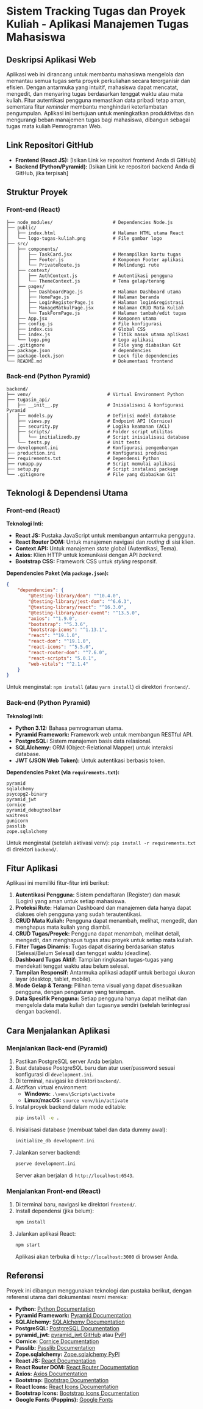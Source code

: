 # Sistem Tracking Tugas dan Proyek Kuliah - Aplikasi Manajemen Tugas Mahasiswa

## Deskripsi Aplikasi Web

Aplikasi web ini dirancang untuk membantu mahasiswa mengelola dan memantau semua tugas serta proyek perkuliahan secara terorganisir dan efisien. Dengan antarmuka yang intuitif, mahasiswa dapat mencatat, mengedit, dan menyaring tugas berdasarkan tenggat waktu atau mata kuliah. Fitur autentikasi pengguna memastikan data pribadi tetap aman, sementara fitur *reminder* membantu menghindari keterlambatan pengumpulan. Aplikasi ini bertujuan untuk meningkatkan produktivitas dan mengurangi beban manajemen tugas bagi mahasiswa, dibangun sebagai tugas mata kuliah Pemrograman Web.

## Link Repositori GitHub

- **Frontend (React JS):** [Isikan Link ke repositori frontend Anda di GitHub]
- **Backend (Python/Pyramid):** [Isikan Link ke repositori backend Anda di GitHub, jika terpisah]

## Struktur Proyek

### Front-end (React)

```plaintext
├── node_modules/                      # Dependencies Node.js
├── public/                            
│   ├── index.html                     # Halaman HTML utama React
│   └── logo-tugas-kuliah.png          # File gambar logo
├── src/                               
│   ├── components/                    
│   │   ├── TaskCard.jsx               # Menampilkan kartu tugas
│   │   ├── Footer.js                  # Komponen Footer aplikasi
│   │   └── PrivateRoute.js            # Melindungi rute
│   ├── context/                        
│   │   ├── AuthContext.js             # Autentikasi pengguna
│   │   └── ThemeContext.js            # Tema gelap/terang
│   ├── pages/                          
│   │   ├── DashboardPage.js           # Halaman Dashboard utama
│   │   ├── HomePage.js                # Halaman beranda 
│   │   ├── LoginRegisterPage.js       # Halaman login&registrasi
│   │   ├── ManageMatkulPage.jsx       # Halaman CRUD Mata Kuliah
│   │   └── TaskFormPage.js            # Halaman tambah/edit tugas
│   ├── App.jsx                        # Komponen utama 
│   ├── config.js                      # File konfigurasi 
│   ├── index.css                      # Global CSS 
│   ├── index.js                       # Titik masuk utama aplikasi
│   └── logo.png                       # Logo aplikasi
├── .gitignore                         # File yang diabaikan Git
├── package.json                       # dependencies
├── package-lock.json                  # Lock file dependencies
└── README.md                          # Dokumentasi frontend
```

### Back-end (Python Pyramid)

```plaintext
backend/
├── venv/                            # Virtual Environment Python
├── tugasin_api/                     
│   ├── __init__.py                  # Inisialisasi & konfigurasi Pyramid
│   ├── models.py                    # Definisi model database
│   ├── views.py                     # Endpoint API (Cornice)
│   ├── security.py                  # Logika keamanan (ACL)
│   ├── scripts/                     # Folder script utilitas
│   │   └── initializedb.py          # Script inisialisasi database
│   └── tests.py                     # Unit tests
├── development.ini                  # Konfigurasi pengembangan
├── production.ini                   # Konfigurasi produksi
├── requirements.txt                 # Dependensi Python
├── runapp.py                        # Script memulai aplikasi
├── setup.py                         # Script instalasi package
└── .gitignore                       # File yang diabaikan Git
```

## Teknologi & Dependensi Utama

### Front-end (React)

**Teknologi Inti:**
- **React JS:** Pustaka JavaScript untuk membangun antarmuka pengguna.
- **React Router DOM:** Untuk manajemen navigasi dan *routing* di sisi klien.
- **Context API:** Untuk manajemen *state* global (Autentikasi, Tema).
- **Axios:** Klien HTTP untuk komunikasi dengan API *backend*.
- **Bootstrap CSS:** Framework CSS untuk *styling* responsif.

**Dependencies Paket (via `package.json`):**
```json
{
    "dependencies": {
        "@testing-library/dom": "^10.4.0",
        "@testing-library/jest-dom": "^6.6.3",
        "@testing-library/react": "^16.3.0",
        "@testing-library/user-event": "^13.5.0",
        "axios": "^1.9.0",
        "bootstrap": "^5.3.6",
        "bootstrap-icons": "^1.13.1",
        "react": "^19.1.0",
        "react-dom": "^19.1.0",
        "react-icons": "^5.5.0",
        "react-router-dom": "^7.6.0",
        "react-scripts": "5.0.1",
        "web-vitals": "^2.1.4"
    }
}
```
Untuk menginstal: `npm install` (atau `yarn install`) di direktori `frontend/`.

### Back-end (Python Pyramid)

**Teknologi Inti:**
- **Python 3.12:** Bahasa pemrograman utama.
- **Pyramid Framework:** Framework web untuk membangun RESTful API.
- **PostgreSQL:** Sistem manajemen basis data relasional.
- **SQLAlchemy:** ORM (Object-Relational Mapper) untuk interaksi database.
- **JWT (JSON Web Token):** Untuk autentikasi berbasis token.

**Dependencies Paket (via `requirements.txt`):**
```
pyramid
sqlalchemy
psycopg2-binary
pyramid_jwt
cornice
pyramid_debugtoolbar
waitress
gunicorn
passlib
zope.sqlalchemy
```
Untuk menginstal (setelah aktivasi venv): `pip install -r requirements.txt` di direktori `backend/`.

## Fitur Aplikasi

Aplikasi ini memiliki fitur-fitur inti berikut:

1. **Autentikasi Pengguna:** Sistem pendaftaran (Register) dan masuk (Login) yang aman untuk setiap mahasiswa.
2. **Proteksi Rute:** Halaman Dashboard dan manajemen data hanya dapat diakses oleh pengguna yang sudah terautentikasi.
3. **CRUD Mata Kuliah:** Pengguna dapat menambah, melihat, mengedit, dan menghapus mata kuliah yang diambil.
4. **CRUD Tugas/Proyek:** Pengguna dapat menambah, melihat detail, mengedit, dan menghapus tugas atau proyek untuk setiap mata kuliah.
5. **Filter Tugas Dinamis:** Tugas dapat disaring berdasarkan status (Selesai/Belum Selesai) dan tenggat waktu (deadline).
6. **Dashboard Tugas Aktif:** Tampilan ringkasan tugas-tugas yang mendekati tenggat waktu atau belum selesai.
7. **Tampilan Responsif:** Antarmuka aplikasi adaptif untuk berbagai ukuran layar (desktop, tablet, mobile).
8. **Mode Gelap & Terang:** Pilihan tema visual yang dapat disesuaikan pengguna, dengan pengaturan yang tersimpan.
9. **Data Spesifik Pengguna:** Setiap pengguna hanya dapat melihat dan mengelola data mata kuliah dan tugasnya sendiri (setelah terintegrasi dengan backend).

## Cara Menjalankan Aplikasi

### Menjalankan Back-end (Pyramid)

1. Pastikan PostgreSQL server Anda berjalan.
2. Buat database PostgreSQL baru dan atur user/password sesuai konfigurasi di `development.ini`.
3. Di terminal, navigasi ke direktori `backend/`.
4. Aktifkan virtual environment:
   - **Windows:** `.\venv\Scripts\activate`
   - **Linux/macOS:** `source venv/bin/activate`
5. Instal proyek backend dalam mode editable:
   ```bash
   pip install -e .
   ```
6. Inisialisasi database (membuat tabel dan data dummy awal):
   ```bash
   initialize_db development.ini
   ```
7. Jalankan server backend:
   ```bash
   pserve development.ini
   ```
   Server akan berjalan di `http://localhost:6543`.

### Menjalankan Front-end (React)

1. Di terminal baru, navigasi ke direktori `frontend/`.
2. Install dependensi (jika belum):
   ```bash
   npm install
   ```
3. Jalankan aplikasi React:
   ```bash
   npm start
   ```
   Aplikasi akan terbuka di `http://localhost:3000` di browser Anda.

## Referensi

Proyek ini dibangun menggunakan teknologi dan pustaka berikut, dengan referensi utama dari dokumentasi resmi mereka:

- **Python:** [Python Documentation](https://www.python.org/doc/)
- **Pyramid Framework:** [Pyramid Documentation](https://docs.pylonsproject.org/projects/pyramid/en/latest/)
- **SQLAlchemy:** [SQLAlchemy Documentation](https://docs.sqlalchemy.org/en/latest/)
- **PostgreSQL:** [PostgreSQL Documentation](https://www.postgresql.org/docs/)
- **pyramid_jwt:** [pyramid_jwt GitHub](https://github.com/wichert/pyramid_jwt) atau [PyPI](https://pypi.org/project/pyramid-jwt/)
- **Cornice:** [Cornice Documentation](https://cornice.readthedocs.io/en/latest/)
- **Passlib:** [Passlib Documentation](https://passlib.readthedocs.io/en/stable/)
- **Zope.sqlalchemy:** [Zope.sqlalchemy PyPI](https://pypi.org/project/zope.sqlalchemy/)
- **React JS:** [React Documentation](https://react.dev/)
- **React Router DOM:** [React Router Documentation](https://reactrouter.com/en/main)
- **Axios:** [Axios Documentation](https://axios-http.com/docs/)
- **Bootstrap:** [Bootstrap Documentation](https://getbootstrap.com/docs/)
- **React Icons:** [React Icons Documentation](https://react-icons.github.io/react-icons/)
- **Bootstrap Icons:** [Bootstrap Icons Documentation](https://icons.getbootstrap.com/)
- **Google Fonts (Poppins):** [Google Fonts](https://fonts.google.com/specimen/Poppins)